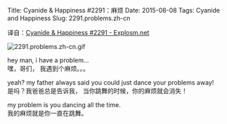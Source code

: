 Title: Cyanide & Happiness #2291：麻烦
Date: 2015-08-08
Tags: Cyanide and Happiness
Slug: 2291.problems.zh-cn

译自：[Cyanide & Happiness #2291 - Explosm.net](http://explosm.net/comics/2291/)


![2291.problems.zh-cn.gif](/static/images/comics/2291.problems.zh-cn.gif)



hey man,
i have a problem...         
嘿，哥们，
我遇到个麻烦。。。

yeah? my father
always said you could
just dance your problems
away!           
是吗？我爸爸总是告诉我，
当你跳舞的时候，你的麻烦就会消失！

my problem is you
dancing all the time.           
我的麻烦就是你一直在跳舞。